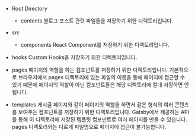 - Root Directory
  - contents
  블로그 포스트 관련 파일들을 저장하기 위한 디렉토리입니다.
- src
  - components
  React Component를 저장하기 위한 디렉토리입니다.
- hooks
Custom Hooks을 저장하기 위한 디렉토리입니다.
- pages
페이지의 역할을 하는 컴포넌트를 저장하기 위한 디렉토리입니다.
기본적으로 브라우저에서 pages 디렉토리에 있는 파일의 이름을 통해 페이지에 접근할 수 있기 때문에 페이지의 역할이 아닌 컴포넌트들은 해당 디렉토리에 절대 저장하면 안 됩니다.

- templates
게시글 페이지와 같이 페이지의 역할을 하면서 같은 형식의 여러 콘텐츠를 보여주는 컴포넌트를 저장하기 위한 디렉토리입니다.
Gatsby에서 제공하는 API를 통해 이 디렉토리에 저장된 템플릿 컴포넌트로 여러 페이지를 만들 수 있습니다.
pages 디렉토리와는 다르게 파일명으로 페이지에 접근이 불가능합니다.